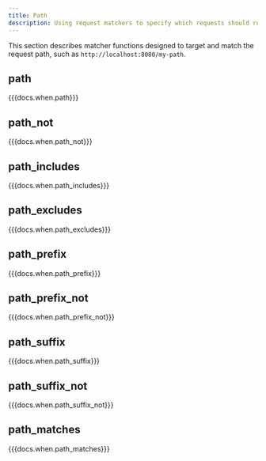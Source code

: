 ```yaml
---
title: Path
description: Using request matchers to specify which requests should respond. TODO
---
```


This section describes matcher functions designed to target and match the request path, such as `http://localhost:8080/my-path`.

## path
{{{docs.when.path}}}

## path_not
{{{docs.when.path_not}}}

## path_includes
{{{docs.when.path_includes}}}

## path_excludes
{{{docs.when.path_excludes}}}

## path_prefix
{{{docs.when.path_prefix}}}

## path_prefix_not
{{{docs.when.path_prefix_not}}}

## path_suffix
{{{docs.when.path_suffix}}}

## path_suffix_not
{{{docs.when.path_suffix_not}}}

## path_matches
{{{docs.when.path_matches}}}
